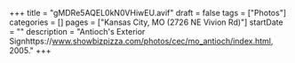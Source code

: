 +++
title = "gMDRe5AQEL0kN0VHiwEU.avif"
draft = false
tags = ["Photos"]
categories = []
pages = ["Kansas City, MO (2726 NE Vivion Rd)"]
startDate = ""
description = "Antioch's Exterior Signhttps://www.showbizpizza.com/photos/cec/mo_antioch/index.html, 2005."
+++
